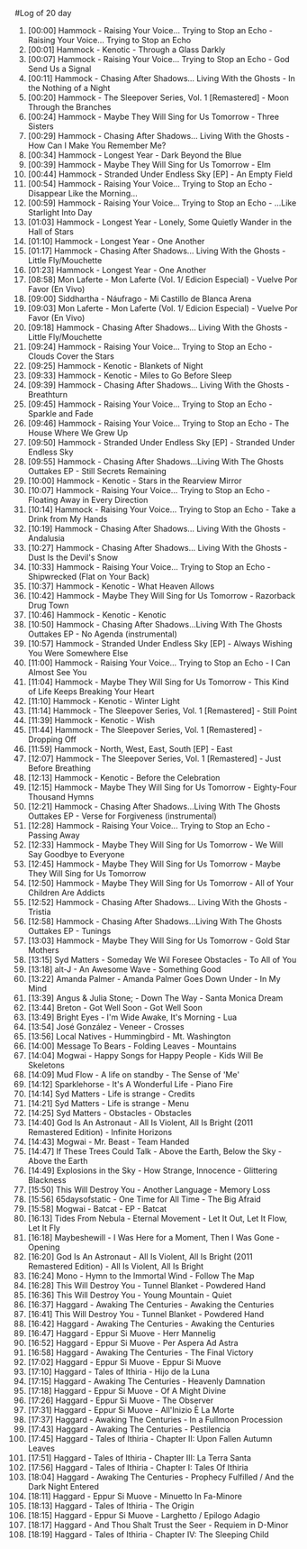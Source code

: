 #Log of 20 day

1. [00:00] Hammock - Raising Your Voice... Trying to Stop an Echo - Raising Your Voice... Trying to Stop an Echo
1. [00:01] Hammock - Kenotic - Through a Glass Darkly
1. [00:07] Hammock - Raising Your Voice... Trying to Stop an Echo - God Send Us a Signal
1. [00:11] Hammock - Chasing After Shadows... Living With the Ghosts - In the Nothing of a Night
1. [00:20] Hammock - The Sleepover Series, Vol. 1 [Remastered] - Moon Through the Branches
1. [00:24] Hammock - Maybe They Will Sing for Us Tomorrow - Three Sisters
1. [00:29] Hammock - Chasing After Shadows... Living With the Ghosts - How Can I Make You Remember Me?
1. [00:34] Hammock - Longest Year - Dark Beyond the Blue
1. [00:39] Hammock - Maybe They Will Sing for Us Tomorrow - Elm
1. [00:44] Hammock - Stranded Under Endless Sky [EP] - An Empty Field
1. [00:54] Hammock - Raising Your Voice... Trying to Stop an Echo - Disappear Like the Morning…
1. [00:59] Hammock - Raising Your Voice... Trying to Stop an Echo - ...Like Starlight Into Day
1. [01:03] Hammock - Longest Year - Lonely, Some Quietly Wander in the Hall of Stars
1. [01:10] Hammock - Longest Year - One Another
1. [01:17] Hammock - Chasing After Shadows... Living With the Ghosts - Little Fly/Mouchette
1. [01:23] Hammock - Longest Year - One Another
1. [08:58] Mon Laferte - Mon Laferte (Vol. 1/ Edicion Especial) - Vuelve Por Favor (En Vivo)
1. [09:00] Siddhartha - Náufrago - Mi Castillo de Blanca Arena
1. [09:03] Mon Laferte - Mon Laferte (Vol. 1/ Edicion Especial) - Vuelve Por Favor (En Vivo)
1. [09:18] Hammock - Chasing After Shadows... Living With the Ghosts - Little Fly/Mouchette
1. [09:24] Hammock - Raising Your Voice... Trying to Stop an Echo - Clouds Cover the Stars
1. [09:25] Hammock - Kenotic - Blankets of Night
1. [09:33] Hammock - Kenotic - Miles to Go Before Sleep
1. [09:39] Hammock - Chasing After Shadows... Living With the Ghosts - Breathturn
1. [09:45] Hammock - Raising Your Voice... Trying to Stop an Echo - Sparkle and Fade
1. [09:46] Hammock - Raising Your Voice... Trying to Stop an Echo - The House Where We Grew Up
1. [09:50] Hammock - Stranded Under Endless Sky [EP] - Stranded Under Endless Sky
1. [09:55] Hammock - Chasing After Shadows...Living With The Ghosts Outtakes EP - Still Secrets Remaining
1. [10:00] Hammock - Kenotic - Stars in the Rearview Mirror
1. [10:07] Hammock - Raising Your Voice... Trying to Stop an Echo - Floating Away in Every Direction
1. [10:14] Hammock - Raising Your Voice... Trying to Stop an Echo - Take a Drink from My Hands
1. [10:19] Hammock - Chasing After Shadows... Living With the Ghosts - Andalusia
1. [10:27] Hammock - Chasing After Shadows... Living With the Ghosts - Dust Is the Devil's Snow
1. [10:33] Hammock - Raising Your Voice... Trying to Stop an Echo - Shipwrecked (Flat on Your Back)
1. [10:37] Hammock - Kenotic - What Heaven Allows
1. [10:42] Hammock - Maybe They Will Sing for Us Tomorrow - Razorback Drug Town
1. [10:46] Hammock - Kenotic - Kenotic
1. [10:50] Hammock - Chasing After Shadows...Living With The Ghosts Outtakes EP - No Agenda (instrumental)
1. [10:57] Hammock - Stranded Under Endless Sky [EP] - Always Wishing You Were Somewhere Else
1. [11:00] Hammock - Raising Your Voice... Trying to Stop an Echo - I Can Almost See You
1. [11:04] Hammock - Maybe They Will Sing for Us Tomorrow - This Kind of Life Keeps Breaking Your Heart
1. [11:10] Hammock - Kenotic - Winter Light
1. [11:14] Hammock - The Sleepover Series, Vol. 1 [Remastered] - Still Point
1. [11:39] Hammock - Kenotic - Wish
1. [11:44] Hammock - The Sleepover Series, Vol. 1 [Remastered] - Dropping Off
1. [11:59] Hammock - North, West, East, South [EP] - East
1. [12:07] Hammock - The Sleepover Series, Vol. 1 [Remastered] - Just Before Breathing
1. [12:13] Hammock - Kenotic - Before the Celebration
1. [12:15] Hammock - Maybe They Will Sing for Us Tomorrow - Eighty-Four Thousand Hymns
1. [12:21] Hammock - Chasing After Shadows...Living With The Ghosts Outtakes EP - Verse for Forgiveness (instrumental)
1. [12:28] Hammock - Raising Your Voice... Trying to Stop an Echo - Passing Away
1. [12:33] Hammock - Maybe They Will Sing for Us Tomorrow - We Will Say Goodbye to Everyone
1. [12:45] Hammock - Maybe They Will Sing for Us Tomorrow - Maybe They Will Sing for Us Tomorrow
1. [12:50] Hammock - Maybe They Will Sing for Us Tomorrow - All of Your Children Are Addicts
1. [12:52] Hammock - Chasing After Shadows... Living With the Ghosts - Tristia
1. [12:58] Hammock - Chasing After Shadows...Living With The Ghosts Outtakes EP - Tunings
1. [13:03] Hammock - Maybe They Will Sing for Us Tomorrow - Gold Star Mothers
1. [13:15] Syd Matters - Someday We Wil Foresee Obstacles - To All of You
1. [13:18] alt-J - An Awesome Wave - Something Good
1. [13:22] Amanda Palmer - Amanda Palmer Goes Down Under - In My Mind
1. [13:39] Angus & Julia Stone; - Down The Way - Santa Monica Dream
1. [13:44] Breton - Got Well Soon - Got Well Soon
1. [13:49] Bright Eyes - I'm Wide Awake, It's Morning - Lua
1. [13:54] José González - Veneer - Crosses
1. [13:56] Local Natives - Hummingbird - Mt. Washington
1. [14:00] Message To Bears - Folding Leaves - Mountains
1. [14:04] Mogwai - Happy Songs for Happy People - Kids Will Be Skeletons
1. [14:09] Mud Flow - A life on standby - The Sense of 'Me'
1. [14:12] Sparklehorse - It's A Wonderful Life - Piano Fire
1. [14:14] Syd Matters - Life is strange - Credits
1. [14:21] Syd Matters - Life is strange - Menu
1. [14:25] Syd Matters - Obstacles - Obstacles
1. [14:40] God Is An Astronaut - All Is Violent, All Is Bright (2011 Remastered Edition) - Infinite Horizons
1. [14:43] Mogwai - Mr. Beast - Team Handed
1. [14:47] If These Trees Could Talk - Above the Earth, Below the Sky - Above the Earth
1. [14:49] Explosions in the Sky - How Strange, Innocence - Glittering Blackness
1. [15:50] This Will Destroy You - Another Language - Memory Loss
1. [15:56] 65daysofstatic - One Time for All Time - The Big Afraid
1. [15:58] Mogwai - Batcat - EP - Batcat
1. [16:13] Tides From Nebula - Eternal Movement - Let It Out, Let It Flow, Let It Fly
1. [16:18] Maybeshewill - I Was Here for a Moment, Then I Was Gone - Opening
1. [16:20] God Is An Astronaut - All Is Violent, All Is Bright (2011 Remastered Edition) - All Is Violent, All Is Bright
1. [16:24] Mono - Hymn to the Immortal Wind - Follow The Map
1. [16:28] This Will Destroy You - Tunnel Blanket - Powdered Hand
1. [16:36] This Will Destroy You - Young Mountain - Quiet
1. [16:37] Haggard - Awaking The Centuries - Awaking the Centuries
1. [16:41] This Will Destroy You - Tunnel Blanket - Powdered Hand
1. [16:42] Haggard - Awaking The Centuries - Awaking the Centuries
1. [16:47] Haggard - Eppur Si Muove - Herr Mannelig
1. [16:52] Haggard - Eppur Si Muove - Per Aspera Ad Astra
1. [16:58] Haggard - Awaking The Centuries - The Final Victory
1. [17:02] Haggard - Eppur Si Muove - Eppur Si Muove
1. [17:10] Haggard - Tales of Ithiria - Hijo de la Luna
1. [17:15] Haggard - Awaking The Centuries - Heavenly Damnation
1. [17:18] Haggard - Eppur Si Muove - Of A Might Divine
1. [17:26] Haggard - Eppur Si Muove - The Observer
1. [17:31] Haggard - Eppur Si Muove - All'Inizio È La Morte
1. [17:37] Haggard - Awaking The Centuries - In a Fullmoon Procession
1. [17:43] Haggard - Awaking The Centuries - Pestilencia
1. [17:45] Haggard - Tales of Ithiria - Chapter II: Upon Fallen Autumn Leaves
1. [17:51] Haggard - Tales of Ithiria - Chapter III: La Terra Santa
1. [17:56] Haggard - Tales of Ithiria - Chapter I: Tales Of Ithiria
1. [18:04] Haggard - Awaking The Centuries - Prophecy Fulfilled / And the Dark Night Entered
1. [18:11] Haggard - Eppur Si Muove - Minuetto In Fa-Minore
1. [18:13] Haggard - Tales of Ithiria - The Origin
1. [18:15] Haggard - Eppur Si Muove - Larghetto / Epilogo Adagio
1. [18:17] Haggard - And Thou Shalt Trust the Seer - Requiem in D-Minor
1. [18:19] Haggard - Tales of Ithiria - Chapter IV: The Sleeping Child
